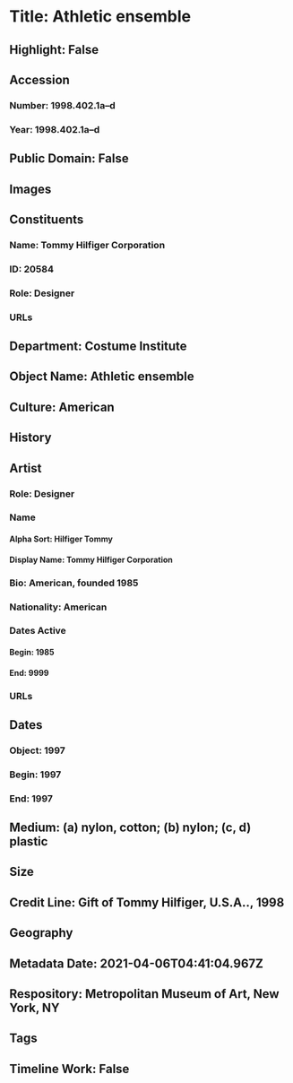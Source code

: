 # Title: Athletic ensemble
## Highlight: False
## Accession
### Number: 1998.402.1a–d
### Year: 1998.402.1a–d
## Public Domain: False
## Images
## Constituents
### Name: Tommy Hilfiger Corporation
### ID: 20584
### Role: Designer
### URLs
## Department: Costume Institute
## Object Name: Athletic ensemble
## Culture: American
## History
## Artist
### Role: Designer
### Name
#### Alpha Sort: Hilfiger Tommy
#### Display Name: Tommy Hilfiger Corporation
### Bio: American, founded 1985
### Nationality: American
### Dates Active
#### Begin: 1985
#### End: 9999
### URLs
## Dates
### Object: 1997
### Begin: 1997
### End: 1997
## Medium: (a) nylon, cotton; (b) nylon; (c, d) plastic
## Size
## Credit Line: Gift of Tommy Hilfiger, U.S.A.., 1998
## Geography
## Metadata Date: 2021-04-06T04:41:04.967Z
## Respository: Metropolitan Museum of Art, New York, NY
## Tags
## Timeline Work: False
